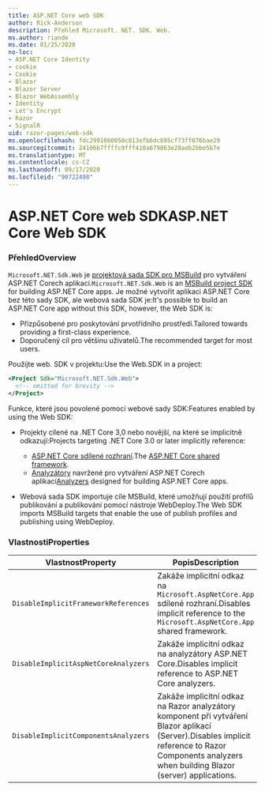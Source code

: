 ```yaml
---
title: ASP.NET Core web SDK
author: Rick-Anderson
description: Přehled Microsoft. NET. SDK. Web.
ms.author: riande
ms.date: 01/25/2020
no-loc:
- ASP.NET Core Identity
- cookie
- Cookie
- Blazor
- Blazor Server
- Blazor WebAssembly
- Identity
- Let's Encrypt
- Razor
- SignalR
uid: razor-pages/web-sdk
ms.openlocfilehash: fdc2991060050c813efb6dc895cf73ff876bae29
ms.sourcegitcommit: 24106b7ffffc9fff410a679863e28aeb2bbe5b7e
ms.translationtype: MT
ms.contentlocale: cs-CZ
ms.lasthandoff: 09/17/2020
ms.locfileid: "90722498"
---
```

# <a name="aspnet-core-web-sdk"></a><span data-ttu-id="d16c2-103">ASP.NET Core web SDK</span><span class="sxs-lookup"><span data-stu-id="d16c2-103">ASP.NET Core Web SDK</span></span>

### <a name="overview"></a><span data-ttu-id="d16c2-104">Přehled</span><span class="sxs-lookup"><span data-stu-id="d16c2-104">Overview</span></span>

<span data-ttu-id="d16c2-105">`Microsoft.NET.Sdk.Web` je [projektová sada SDK pro MSBuild](/visualstudio/msbuild/how-to-use-project-sdk) pro vytváření ASP.NET Corech aplikací.</span><span class="sxs-lookup"><span data-stu-id="d16c2-105">`Microsoft.NET.Sdk.Web` is an [MSBuild project SDK](/visualstudio/msbuild/how-to-use-project-sdk) for building ASP.NET Core apps.</span></span> <span data-ttu-id="d16c2-106">Je možné vytvořit aplikaci ASP.NET Core bez této sady SDK, ale webová sada SDK je:</span><span class="sxs-lookup"><span data-stu-id="d16c2-106">It's possible to build an ASP.NET Core app without this SDK, however, the Web SDK is:</span></span>

* <span data-ttu-id="d16c2-107">Přizpůsobené pro poskytování prvotřídního prostředí.</span><span class="sxs-lookup"><span data-stu-id="d16c2-107">Tailored towards providing a first-class experience.</span></span>
* <span data-ttu-id="d16c2-108">Doporučený cíl pro většinu uživatelů.</span><span class="sxs-lookup"><span data-stu-id="d16c2-108">The recommended target for most users.</span></span>

<span data-ttu-id="d16c2-109">Použijte web. SDK v projektu:</span><span class="sxs-lookup"><span data-stu-id="d16c2-109">Use the Web.SDK in a project:</span></span>

  ```xml
  <Project Sdk="Microsoft.NET.Sdk.Web">
    <!-- omitted for brevity -->
  </Project>
  ```

<span data-ttu-id="d16c2-110">Funkce, které jsou povolené pomocí webové sady SDK:</span><span class="sxs-lookup"><span data-stu-id="d16c2-110">Features enabled by using the Web SDK:</span></span>

* <span data-ttu-id="d16c2-111">Projekty cílené na .NET Core 3,0 nebo novější, na které se implicitně odkazují:</span><span class="sxs-lookup"><span data-stu-id="d16c2-111">Projects targeting .NET Core 3.0 or later implicitly reference:</span></span>

  * <span data-ttu-id="d16c2-112">[ASP.NET Core sdílené rozhraní](xref:fundamentals/metapackage-app).</span><span class="sxs-lookup"><span data-stu-id="d16c2-112">The [ASP.NET Core shared framework](xref:fundamentals/metapackage-app).</span></span>
  * <span data-ttu-id="d16c2-113">[Analyzátory](/visualstudio/extensibility/getting-started-with-roslyn-analyzers) navržené pro vytváření ASP.NET Corech aplikací</span><span class="sxs-lookup"><span data-stu-id="d16c2-113">[Analyzers](/visualstudio/extensibility/getting-started-with-roslyn-analyzers) designed for building ASP.NET Core apps.</span></span>
* <span data-ttu-id="d16c2-114">Webová sada SDK importuje cíle MSBuild, které umožňují použití profilů publikování a publikování pomocí nástroje WebDeploy.</span><span class="sxs-lookup"><span data-stu-id="d16c2-114">The Web SDK imports MSBuild targets that enable the use of publish profiles and publishing using WebDeploy.</span></span>

### <a name="properties"></a><span data-ttu-id="d16c2-115">Vlastnosti</span><span class="sxs-lookup"><span data-stu-id="d16c2-115">Properties</span></span>

| <span data-ttu-id="d16c2-116">Vlastnost</span><span class="sxs-lookup"><span data-stu-id="d16c2-116">Property</span></span> | <span data-ttu-id="d16c2-117">Popis</span><span class="sxs-lookup"><span data-stu-id="d16c2-117">Description</span></span> |
| -------- | ----------- |
| `DisableImplicitFrameworkReferences` | <span data-ttu-id="d16c2-118">Zakáže implicitní odkaz na `Microsoft.AspNetCore.App` sdílené rozhraní.</span><span class="sxs-lookup"><span data-stu-id="d16c2-118">Disables implicit reference to the `Microsoft.AspNetCore.App` shared framework.</span></span> |
| `DisableImplicitAspNetCoreAnalyzers` | <span data-ttu-id="d16c2-119">Zakáže implicitní odkaz na analyzátory ASP.NET Core.</span><span class="sxs-lookup"><span data-stu-id="d16c2-119">Disables implicit reference to ASP.NET Core analyzers.</span></span> |
| `DisableImplicitComponentsAnalyzers` | <span data-ttu-id="d16c2-120">Zakáže implicitní odkaz na Razor analyzátory komponent při vytváření Blazor aplikací (Server).</span><span class="sxs-lookup"><span data-stu-id="d16c2-120">Disables implicit reference to Razor Components analyzers when building Blazor (server) applications.</span></span> |